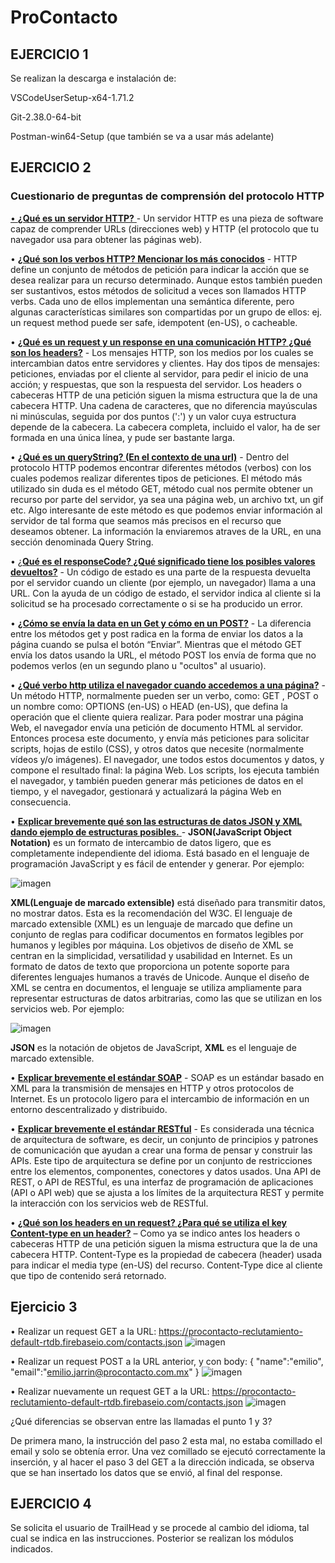 # ProContacto
## EJERCICIO 1
Se realizan la descarga e instalación de:

VSCodeUserSetup-x64-1.71.2

Git-2.38.0-64-bit

Postman-win64-Setup (que también se va a usar más adelante)

## EJERCICIO 2
### Cuestionario de preguntas de comprensión del protocolo HTTP

[•	**¿Qué es un servidor HTTP?** ](https://developer.mozilla.org/es/docs/Learn/Common_questions/What_is_a_web_server "•	¿Qué es un servidor HTTP? ")- Un servidor HTTP es una pieza de software capaz de comprender URLs (direcciones web) y HTTP (el protocolo que tu navegador usa para obtener las páginas web).

•	[**¿Qué son los verbos HTTP? Mencionar los más conocidos**](https://developer.mozilla.org/es/docs/Web/HTTP/Methods "¿Qué son los verbos HTTP? Mencionar los más conocidos") - HTTP define un conjunto de métodos de petición para indicar la acción que se desea realizar para un recurso determinado. Aunque estos también pueden ser sustantivos, estos métodos de solicitud a veces son llamados HTTP verbs. Cada uno de ellos implementan una semántica diferente, pero algunas características similares son compartidas por un grupo de ellos: ej. un request method puede ser safe, idempotent (en-US), o cacheable.

•	[**¿Qué es un request y un response en una comunicación HTTP? ¿Qué son los headers?**](https://developer.mozilla.org/es/docs/Web/HTTP/Messages "¿Qué es un request y un response en una comunicación HTTP? ¿Qué son los headers?") - Los mensajes HTTP, son los medios por los cuales se intercambian datos entre servidores y clientes. Hay dos tipos de mensajes: peticiones, enviadas por el cliente al servidor, para pedir el inicio de una acción; y respuestas, que son la respuesta del servidor. Los headers o cabeceras HTTP de una petición siguen la misma estructura que la de una cabecera HTTP. Una cadena de caracteres, que no diferencia mayúsculas ni minúsculas, seguida por dos puntos (':') y un valor cuya estructura depende de la cabecera. La cabecera completa, incluido el valor, ha de ser formada en una única línea, y pude ser bastante larga.

•	[**¿Qué es un queryString? (En el contexto de una url)**](https://codigofacilito.com/articulos/query-string "¿Qué es un queryString? (En el contexto de una url)") - Dentro del protocolo HTTP podemos encontrar diferentes métodos (verbos) con los cuales podemos realizar diferentes tipos de peticiones. El método más utilizado sin duda es el método GET, método cual nos permite obtener un recurso por parte del servidor, ya sea una página web, un archivo txt, un gif etc. Algo interesante de este método es que podemos enviar información al servidor de tal forma que seamos más precisos en el recurso que deseamos obtener. La información la enviaremos atraves de la URL, en una sección denominada Query String.

•	[¿**Qué es el responseCode? ¿Qué significado tiene los posibles valores devueltos?**](https://es.ryte.com/wiki/C%C3%B3digos_de_Estado_Http "¿**Qué es el responseCode? ¿Qué significado tiene los posibles valores devueltos?**") - Un código de estado es una parte de la respuesta devuelta por el servidor cuando un cliente (por ejemplo, un navegador) llama a una URL. Con la ayuda de un código de estado, el servidor indica al cliente si la solicitud se ha procesado correctamente o si se ha producido un error.

•	[**¿Cómo se envía la data en un Get y cómo en un POST?**](https://www.aprenderaprogramar.com/index.php?option=com_content&view=article&id=527:get-y-post-html-method-formas-de-envio-de-datos-en-formulario-diferencias-y-ventajas-ejemplos-cu00721b&catid=69&Itemid=192 "**¿Cómo se envía la data en un Get y cómo en un POST?**") - La diferencia entre los métodos get y post radica en la forma de enviar los datos a la página cuando se pulsa el botón “Enviar”. Mientras que el método GET envía los datos usando la URL, el método POST los envía de forma que no podemos verlos (en un segundo plano u "ocultos" al usuario).

•	[**¿Qué verbo http utiliza el navegador cuando accedemos a una página?**](https://developer.mozilla.org/es/docs/Web/HTTP/Overview "¿Qué verbo http utiliza el navegador cuando accedemos a una página?") - Un método HTTP, normalmente pueden ser un verbo, como: GET , POST o un nombre como: OPTIONS (en-US) o HEAD (en-US), que defina la operación que el cliente quiera realizar. Para poder mostrar una página Web, el navegador envía una petición de documento HTML al servidor. Entonces procesa este documento, y envía más peticiones para solicitar scripts, hojas de estilo (CSS), y otros datos que necesite (normalmente vídeos y/o imágenes). El navegador, une todos estos documentos y datos, y compone el resultado final: la página Web. Los scripts, los ejecuta también el navegador, y también pueden generar más peticiones de datos en el tiempo, y el navegador, gestionará y actualizará la página Web en consecuencia.

•	[**Explicar brevemente qué son las estructuras de datos JSON y XML dando ejemplo de estructuras posibles.** ](https://programmerclick.com/article/60681955413/ "**Explicar brevemente qué son las estructuras de datos JSON y XML dando ejemplo de estructuras posibles.** ")- **JSON(JavaScript Object Notation)** es un formato de intercambio de datos ligero, que es completamente independiente del idioma. Está basado en el lenguaje de programación JavaScript y es fácil de entender y generar. Por ejemplo:

![imagen](https://user-images.githubusercontent.com/16022218/193893963-4ef7d30c-0770-4350-8b96-2457119f4237.png)


**XML(Lenguaje de marcado extensible)** está diseñado para transmitir datos, no mostrar datos. Esta es la recomendación del W3C. El lenguaje de marcado extensible (XML) es un lenguaje de marcado que define un conjunto de reglas para codificar documentos en formatos legibles por humanos y legibles por máquina. Los objetivos de diseño de XML se centran en la simplicidad, versatilidad y usabilidad en Internet. Es un formato de datos de texto que proporciona un potente soporte para diferentes lenguajes humanos a través de Unicode. Aunque el diseño de XML se centra en documentos, el lenguaje se utiliza ampliamente para representar estructuras de datos arbitrarias, como las que se utilizan en los servicios web. Por ejemplo:

![imagen](https://user-images.githubusercontent.com/16022218/193894342-c67f7800-cd43-408b-bc77-f89ab4d7ce0f.png)

**JSON** es la notación de objetos de JavaScript, **XML** es el lenguaje de marcado extensible.

•	[**Explicar brevemente el estándar SOAP**](https://www.ibm.com/docs/es/rsas/7.5.0?topic=standards-soap "Explicar brevemente el estándar SOAP") - SOAP es un estándar basado en XML para la transmisión de mensajes en HTTP y otros protocolos de Internet. Es un protocolo ligero para el intercambio de información en un entorno descentralizado y distribuido.

•	[**Explicar brevemente el estándar RESTful**](https://www.redhat.com/es/topics/api/what-is-a-rest-api "Explicar brevemente el estándar RESTful") - Es considerada una técnica de arquitectura de software, es decir, un conjunto de principios y patrones de comunicación que ayudan a crear una forma de pensar y construir las APIs. Este tipo de arquitectura se define por un conjunto de restricciones entre los elementos, componentes, conectores y datos usados. Una API de REST, o API de RESTful, es una interfaz de programación de aplicaciones (API o API web) que se ajusta a los límites de la arquitectura REST y permite la interacción con los servicios web de RESTful.

•	[**¿Qué son los headers en un request? ¿Para qué se utiliza el key Content-type en un header?**](https://developer.mozilla.org/es/docs/Web/HTTP/Headers/Content-Type "¿Qué son los headers en un request? ¿Para qué se utiliza el key Content-type en un header?") – Como ya se indico antes los headers o cabeceras HTTP de una petición siguen la misma estructura que la de una cabecera HTTP. Content-Type es la propiedad de cabecera (header) usada para indicar el media type (en-US) del recurso. Content-Type dice al cliente que tipo de contenido será retornado.

## Ejercicio 3

•	Realizar un request GET a la URL: https://procontacto-reclutamiento-default-rtdb.firebaseio.com/contacts.json
![imagen](https://user-images.githubusercontent.com/16022218/193928585-7b48f4a8-6e91-44bb-b9bb-ea9c7f3b1703.png)

•	Realizar un request POST a la URL anterior, y con body:
{
"name":"emilio",
"email":"emilio.jarrin@procontacto.com.mx"
}
![imagen](https://user-images.githubusercontent.com/16022218/193929359-372a26ad-2186-460f-9fab-7fa989058b43.png)


•	Realizar nuevamente un request GET a la URL: https://procontacto-reclutamiento-default-rtdb.firebaseio.com/contacts.json
![imagen](https://user-images.githubusercontent.com/16022218/193930340-9d60f596-e6bf-4b7e-abd1-85ac6451620f.png)


¿Qué diferencias se observan entre las llamadas el punto 1 y 3?

De primera mano, la instrucción del paso 2 esta mal, no estaba comillado el email y solo se obtenía error. Una vez comillado se ejecutó correctamente la inserción, y al hacer el paso 3 del GET a la dirección indicada, se observa que se han insertado los datos que se envió, al final del response.

## EJERCICIO 4
Se solicita el usuario de TrailHead y se procede al cambio del idioma, tal cual se indica en las instrucciones. Posterior se realizan los módulos indicados.
